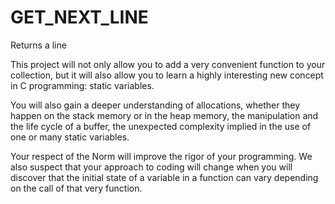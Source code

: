 # GET_NEXT_LINE
Returns a line

This project will not only allow you to add a very convenient function to your collection,
but it will also allow you to learn a highly interesting new concept in C programming:
static variables.

You will also gain a deeper understanding of allocations, whether they happen on the
stack memory or in the heap memory, the manipulation and the life cycle of a buffer, the
unexpected complexity implied in the use of one or many static variables.

Your respect of the Norm will improve the rigor of your programming. We also suspect
that your approach to coding will change when you will discover that the initial state of
a variable in a function can vary depending on the call of that very function.

